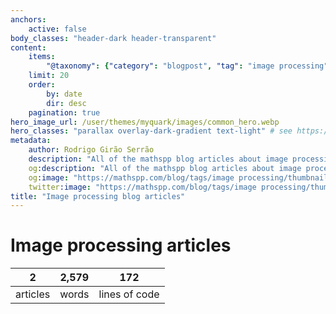 ```yaml
---
anchors:
    active: false
body_classes: "header-dark header-transparent"
content:
    items:
        "@taxonomy": {"category": "blogpost", "tag": "image processing"}
    limit: 20
    order:
        by: date
        dir: desc
    pagination: true
hero_image_url: /user/themes/myquark/images/common_hero.webp
hero_classes: "parallax overlay-dark-gradient text-light" # see https://demo.getgrav.org/blog-skeleton/blog/hero-classes
metadata:
    author: Rodrigo Girão Serrão
    description: "All of the mathspp blog articles about image processing."
    og:description: "All of the mathspp blog articles about image processing."
    og:image: "https://mathspp.com/blog/tags/image processing/thumbnail.webp"
    twitter:image: "https://mathspp.com/blog/tags/image processing/thumbnail.webp"
title: "Image processing blog articles"
---
```


# Image processing articles


<table class="stats-table">
    <thead>
        <tr>
            <th style="text-align: center;">2</th>
            <th style="text-align: center;">2,579</th>
            <th style="text-align: center;">172</th>
        </tr>
    </thead>
    <tbody>
        <tr>
            <td style="text-align: center;">articles</td>
            <td style="text-align: center;">words</td>
            <td style="text-align: center;">lines of code</td>
        </tr>
    </tbody>
</table>
